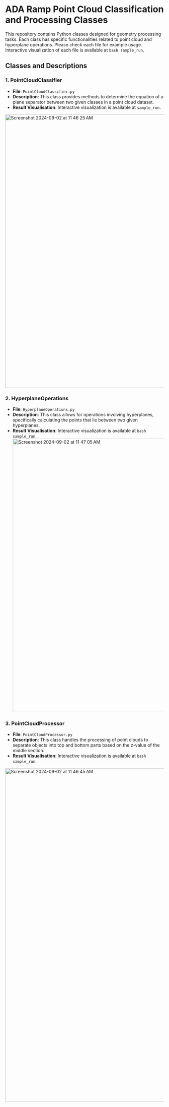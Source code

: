 # ADA Ramp Point Cloud Classification and Processing Classes

This repository contains Python classes designed for geometry processing tasks. Each class has specific functionalities related to point cloud and hyperplane operations. Please check each file for example usage. 
Interactive visualization of each file is available at ```bash sample_run```.

## Classes and Descriptions

### 1. PointCloudClassifier

- **File**: `PointCloudClassifier.py`
- **Description**: This class provides methods to determine the equation of a plane separator between two given classes in a point cloud dataset.
- **Result Visualisation**:
Interactive visualization is available at ```sample_run```.
<img width="868" alt="Screenshot 2024-09-02 at 11 46 25 AM" src="https://github.com/user-attachments/assets/c1511f41-a9db-485c-a52d-b5dc356b6b7b">


### 2. HyperplaneOperations
- **File**: `HyperplaneOperations.py`
- **Description**: This class allows for operations involving hyperplanes, specifically calculating the points that lie between two given hyperplanes.
- **Result Visualisation**:
Interactive visualization is available at ```bash sample_run```.
  <img width="868" alt="Screenshot 2024-09-02 at 11 47 05 AM" src="https://github.com/user-attachments/assets/99f2e402-5317-4bc7-b113-118ca07aa3e0">


### 3. PointCloudProcessor
- **File**: `PointCloudProcessor.py`
- **Description**: This class handles the processing of point clouds to separate objects into top and bottom parts based on the z-value of the middle section.
- **Result Visualisation**:
Interactive visualization is available at ```bash sample_run```.
<img width="1059" alt="Screenshot 2024-09-02 at 11 46 45 AM" src="https://github.com/user-attachments/assets/9cf0679c-9e23-4fcb-a2f3-6d93e807ca3f">
